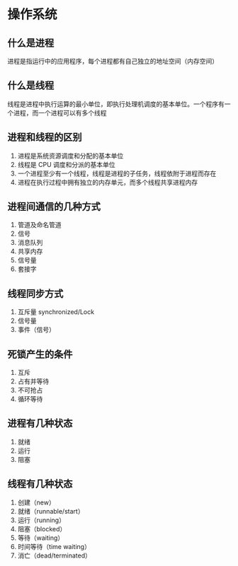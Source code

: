 # 操作系统

## 什么是进程

进程是指运行中的应用程序，每个进程都有自己独立的地址空间（内存空间）

## 什么是线程

线程是进程中执行运算的最小单位，即执行处理机调度的基本单位。一个程序有一个进程，而一个进程可以有多个线程

## 进程和线程的区别

1. 进程是系统资源调度和分配的基本单位
2. 线程是 CPU 调度和分派的基本单位
3. 一个进程至少有一个线程，线程是进程的子任务，线程依附于进程而存在
4. 进程在执行过程中拥有独立的内存单元，而多个线程共享进程内存

## 进程间通信的几种方式

1. 管道及命名管道
2. 信号
3. 消息队列
4. 共享内存
5. 信号量
6. 套接字

## 线程同步方式

1. 互斥量 synchronized/Lock
2. 信号量
3. 事件（信号）

## 死锁产生的条件

1. 互斥
2. 占有并等待
3. 不可抢占
4. 循环等待

## 进程有几种状态

1. 就绪
2. 运行
3. 阻塞

## 线程有几种状态

1. 创建（new）
2. 就绪（runnable/start）
3. 运行（running）
4. 阻塞（blocked）
5. 等待（waiting）
6. 时间等待（time waiting）
7. 消亡（dead/terminated）











<comment-comment/>